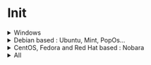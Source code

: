 <!-- markdownlint-disable MD033 -->
# Init

<details>
  <summary>Windows</summary>
  
## Choco

- [ ] install [chocolatey](https://chocolatey.org/install)

Please **use choco to install Chrome**, else file association can be broken, just experienced it with a fresh Win 11 install :/

## Cmd as admin

Minimal install :

```bash
choco feature enable -n allowGlobalConfirmation
choco install ^
chocolateygui ^
nvidia-display-driver ^
spotify
```

Full install :

```bash
choco feature enable -n allowGlobalConfirmation
choco install ^
7zip.install ^
adb ^
airexplorer ^
ant-renamer ^
audacity ^
autohotkey.portable ^
autoruns ^
avidemux ^
balcon ^
bulk-crap-uninstaller ^
chocolateygui ^
clavier-plus.install ^
cpu-z.install ^
deezer ^
deno ^
digikam ^
directx ^
discord.install ^
dnsjumper ^
dotnet ^
dotnet-desktopruntime ^
dotnet-runtime ^
dotnetcore ^
dotnetcore-runtime ^
dotnetfx ^
espanso ^
exiftool ^
exiftoolgui ^
ffmpeg ^
filebot ^
filezilla ^
Firefox ^
geekbench5 ^
geekbench6 ^
geforce-experience ^
git.install ^
gnumeric ^
golang ^
GoogleChrome ^
gpu-z ^
greenshot ^
handbrake.install ^
hashmyfiles ^
hpusbdisk ^
hyperfine ^
imageglass ^
InkScape ^
io-unlocker ^
irfanview ^
irfanviewplugins ^
javaruntime ^
jbs ^
jre8 ^
launchyqt ^
LinkShellExtension ^
lockhunter ^
lossless-cut ^
makemkv ^
mediainfo ^
mkcert ^
mkvtoolnix ^
mpv.install ^
mRemoteNG ^
NETworkManager ^
notepadplusplus.install ^
onlyoffice ^
openhardwaremonitor ^
paint.net ^
picard ^
powertoys ^
procexp ^
python2 ^
python3 ^
qbittorrent ^
rapidee ^
riot ^
rufus ^
shutup10 ^
soulseek ^
speccy ^
spek ^
spotify ^
steam ^
streamlabs-obs ^
stretchly ^
subtitleedit ^
sumatrapdf.install ^
sunshine ^
svg-explorer-extension ^
tagscanner ^
teamviewer ^
treesizefree ^
usbdeview ^
vcredist-all ^
virtualdub ^
virustotaluploader ^
vlc ^
vscode.install ^
webview2-runtime ^
winfetch ^
winmerge ^
yarn
```

Remember last line should not have any `^`, the special char that tells windows cmd to process a multi line command.

Avoid :

- geforce-game-ready-driver : each choco update rollback to old graphic drivers
- pnpm : use npm instead

## Environment variables

Open Rapidee & add these to the user path :

- `%USERPROFILE%\.npm-global`
- `%USERPROFILE%\Projects\github\monorepo\apps\one-file`
- `C:\ProgramData\chocolatey\bin`
- `D:\Apps\_Globals`
- `D:\Apps\Espanso_221_2024-08`
- `D:\Apps\Java-JDK_220_2024-06\bin`
- `D:\Apps\MKVToolNix_860_2024-07`
- `D:\Apps\Node_221_2024-11`
- `D:\Apps\Python_310_2024-10\Scripts`
- `D:\Apps\Python_310_2024-10`
- `D:\Apps\VS.Code_2024-11`
- `D:\Apps\WinMerge_216_2024-07`
- `D:\Apps`

Also for Java add these user variables :

- `JAVA_HOME` : `D:\Apps\Java-JDK_220_2024-06`
- `EXE4J_JAVA_HOME` : `D:\Apps\Java-JDK_220_2024-06`

## Chrome or other

- [ ] start sync
- [ ] settings > set as default browser
- [ ] login to github & edit this manual to add missing steps (so meta)
- [ ] setup violent-monkey settings > sync > google drive > authorize

## Espanso

Open a cmd in `D:\Apps\Espanso` as user & run :

```bash
espanso install actually-all-emojis-spaces
espanso install tableflip-package
espanso install kaimoji
```

## Tweaks

Open a powershell as admin & run :

```bash
irm https://christitus.com/win | iex
```

## Explorer

- [ ] pin explorer to task bar
- [ ] make downloads shortcut points to d:
- [ ] options > display : set typical stuff
- [ ] add quick access to portable apps folder
- [ ] copy `.ssh` keys
- [ ] copy `documents` saved games

## Misc

- [ ] press Win+R , type `shell:startup`, hit Enter, go up one level & drag Launchy shortcut to Startup folder to make it start with windows
- [ ] use autoruns to remove useless things at startup
- [ ] start & setup Stretchly

## Windows

- [ ] activate windows
- [ ] enable windows night luminosity mode
- [ ] enable windows dark mode
- [ ] disable XBox game bar
- [ ] enable BitLocker
- [ ] change machine name
- [ ] use power mode in energy settings
- [ ] remove sound notifications
- [ ] open advanced power settings to prevent hibernation exit via shitty timers
- [ ] open device manager, open settings of ethernet network card, disable ability to exit from hibernation
- [ ] install [ExplorerPatcher](https://github.com/valinet/ExplorerPatcher/releases)
- [ ] remove more shit with [O&O ShutUp10](https://www.oo-software.com/en/shutup10)
- [ ] restart
- [ ] as a user, open cmd and `D:\Apps\_Globals\winfetch.bat > fetch-once.log`, open & check that `fetch-once.log` is correct

## Git bash

- [ ] options : Looks -> Dracula theme, Text -> font size to 11, Mouse -> right btn paste, Window 120 x 30

### Android development environnement
  
Set env variables with this but copy/paste to notepad to have CRLF & copy/paste into CMD after (thx m$) :

```batch
setx PATH "D:\Android\android-sdk\platform-tools;D:\Android\android-sdk\tools;D:\Android\android-sdk\tools\bin;D:\Apps\AdoptOpenJDK\jdk8u192-b12\bin;D:\Apps\Node\14"
setx ANDROID_HOME "D:\Android\android-sdk"
setx JAVA_HOME "D:\Apps\AdoptOpenJDK\jdk8u192-b12"
```

Then :

- [ ] install nativescript `npm install -g nativescript` && check all with `tns doctor`
- [ ] open cmd & `"%ANDROID_HOME%/extras/intel/Hardware_Accelerated_Execution_Manager/intelhaxm-android.exe"`
- [ ] then `"%ANDROID_HOME%/extras/intel/Hardware_Accelerated_Execution_Manager/haxm_check.exe"` should gives two yes
- [ ] `avdmanager create avd -n avd_28_xl -k "system-images;android-28;google_apis;x86_64" -d pixel_xl` && `%ANDROID_HOME%/emulator/emulator -avd avd_28_xl` you should see the avd starting

</details>

<details>
  <summary>Debian based : Ubuntu, Mint, PopOs...</summary>
  <br>
  
Install these deb :

- [Chrome](https://www.google.com/intl/fr_fr/chrome)
- [VsCode](https://code.visualstudio.com/download)
- [Steam](https://store.steampowered.com/about)
- [Stretchly](https://github.com/hovancik/stretchly/releases)

```bash  
sudo apt install -y neofetch git aria2 nano curl -y
curl -o- https://raw.githubusercontent.com/nvm-sh/nvm/v0.39.7/install.sh | bash
bash # reload shell to be able to invoke nvm
nvm install 20
# vvv below is for desktop only vvv
sudo apt install gparted meld mediainfo mkvtoolnix mkvtoolnix-gui mpv xsel shotwell synaptic vlc ffmpeg -y
sudo apt update
sudo apt autoremove -y
echo -e "optional : you can manually run 'sudo apt install ttf-mscorefonts-installer' & 'sudo fc-cache -f -v' to get win fonts & clear font cache"
```

</details>

<details>
  <summary>CentOS, Fedora and Red Hat based : Nobara</summary>
  <br>

  Install these rpm :

- [Chrome](https://www.google.com/intl/fr_fr/chrome)
- [VsCode](https://code.visualstudio.com/download)

```bash
sudo snap install node --classic --channel=18 # sudo dnf module install nodejs:18/common # not working on Nobara 38
sudo dnf install neofetch git aria2 nano curl -y # vvv below is for desktop only vvv
sudo dnf install pinta gparted meld mediainfo mkvtoolnix mkvtoolnix-gui mpv xsel shotwell vlc ffmpeg qbittorrent -y
```

To use XBox 360 controller on Nobara :

```bash
sudo dnf copr enable petrb/xboxdrv -y
sudo dnf install xboxdrv -y
lsmod | grep xpad # should return nothing, if not : sudo rmmod xpad / sudo rmmod hid_xpadneo / ...

```

</details>

<details>
  <summary>All</summary>

  Copy ssh keys then :
  
  ```bash
sudo chmod 700 ~/.ssh/ -R # remove 'sudo' on windows
# mkdir ~/.npm-global # if not using nvm
# npm config set prefix '~/.npm-global' # if not using nvm
npm i pnpm bun -g
mkdir ~/Projects/github -p
cd ~/Projects/github
git clone git@github.com:Shuunen/c-est-donne.git
git clone git@github.com:Shuunen/eslint-plugin-shuunen.git
git clone git@github.com:Shuunen/flood-it.git
git clone git@github.com:Shuunen/folio.git
git clone git@github.com:Shuunen/ging.git
git clone git@github.com:Shuunen/goals.git
git clone git@github.com:Shuunen/jozzo.git
git clone git@github.com:Shuunen/recipes.git
git clone git@github.com:Shuunen/regex-converter.git
git clone git@github.com:Shuunen/repo-checker.git
git clone git@github.com:Shuunen/shuutils.git
git clone git@github.com:Shuunen/snippets.git
git clone git@github.com:Shuunen/stuff-finder.git
git clone git@github.com:Shuunen/user-scripts.git
git clone git@github.com:Shuunen/vue-image-compare.git
git clone git@github.com:Shuunen/what-now.git
find . -maxdepth 1 -type d \( ! -name . \) -exec bash -c "cd '{}' && git checkout master && git pull && pnpm i" \;
cd ~/Projects/github/monorepo
bun cs --setup
```

- [ ] install my recommended extensions
- [ ] set display screen refresh rate to max
- [ ] Do Geekbench && `geekbench6 --gpu`, `geekbench5 --compute`, Cinebench, UserBenchmark
- [ ] [pimp with a 2k wallpaper](https://www.google.com/search?q=wallpaper+2k)
- [ ] encrypt drive

Nice app to keep in mind :

- [Boxy SVG](https://boxy-svg.com/) : simple & effective svg editor
- [Breaktimer](https://breaktimer.app/) : break reminder & eye care
- [Czkawka](https://github.com/qarmin/czkawka/releases/) : duplicate finder & cleaner
- [Digikam](https://www.digikam.org/) : photo collection manager
- [Electorrent](https://github.com/tympanix/Electorrent) : remote torrent gui
- [Filebot](https://www.filebot.net/) : rename & organize movie/tv shows files
- [FontBase](https://fontba.se/downloads/linux) : font manager
- [FontFinder](https://github.com/mmstick/fontfinder) : font viewer & manager, install fonts from google fonts
- [FSearch](https://github.com/cboxdoerfer/fsearch) : ultra fast search
- [Gdevelop](https://gdevelop.io/) : game development tool
- [Identity](https://gitlab.gnome.org/YaLTeR/identity) : compare images & videos
- [Imagine](https://github.com/meowtec/Imagine) : batch image compressor
- [JDownloader2](https://jdownloader.org/) : download manager
- [Kooha](https://github.com/SeaDve/Kooha) : screen recorder super easy to use
- [LosslessCut](https://github.com/mifi/lossless-cut/releases) : cut videos
- [MetaGrabber](https://github.com/andreaswilli/meta-grabber/releases) : get metadata from videos
- [Picard](https://picard.musicbrainz.org/) : music tagger
- [Spek](https://github.com/alexkay/spek) : audio spectrum analyzer
- [ULauncher](https://ulauncher.io) : great app launcher
- [ULauncher Adwaita-gtk4](https://github.com/lighttigerXIV/ulauncher-adwaita-gtk4) : great dark theme for ULauncher
- [ULauncher Custom Scripts](https://github.com/NastuzziSamy/ulauncher-custom-scripts) : allow to run custom scripts from ULauncher
- [Upscayl](https://github.com/upscayl/upscayl) : great image upscale tool

</details>

